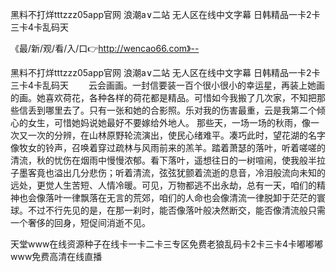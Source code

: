 黑料不打烊tttzzz05app官网
浪潮a∨二站
无人区在线中文字幕
日韩精品一卡2卡三卡4卡乱码天


《最/新/观/看/入/口👉http://wencao66.com》--

黑料不打烊tttzzz05app官网
浪潮a∨二站
无人区在线中文字幕
日韩精品一卡2卡三卡4卡乱码天
　　云会画画。一封信要装一百个很小很小的幸运星，再装上她画的画。她喜欢荷花，各种各样的荷花都是精品。可惜如今我搬了几次家，不知把那些信丢到哪里去了。只有一张和她的合影照。乐对我的伤害最重，云是我第二个倾心的女生，可惜她妈说她最好不要嫁给外地人。
那些天，一场一场的秋雨，像一次又一次的分辨，在山林原野轮流演出，使民心绪难平。凑巧此时，望花湖的名字像牧女的铃声，召唤着穿过疏林与风雨前来的羔羊。踏着萧瑟的落叶，听着嗟嗟的清流，秋的忧伤在烟雨中慢慢浓郁。看下落叶，遥想往日的一树喧闹，使我般半拉子墨客竟也溢出几分悲伤；听着清流，弦弦犹颤着流逝的息音，冷泪般流向未知的远处，更觉人生苦短、人情冷暖。可见，万物都逃不出永劫，总有一天，咱们的精神也会像落叶一律飘落在无言的荒郊，咱们的人命也会像清流一律脱卸于茫茫的寰球。不过不行先见的是，在那一刹时，能否像落叶般决然断交，能否像清流般只需一个奢侈的回身，短促间消逝不见。





天堂www在线资源种子在线卡一卡二卡三专区免费老狼乱码卡2卡三卡4卡嘟嘟嘟www免费高清在线直播
